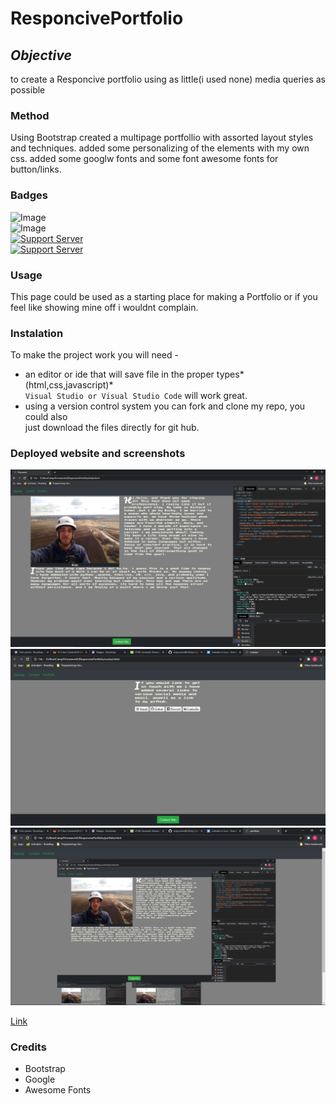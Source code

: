 # ResponcivePortfolio


## *Objective* 
to create a Responcive portfolio using as little(i used none) media queries as possible


### Method
Using Bootstrap created a multipage portfollio with assorted layout styles and techniques. added some personalizing of the elements with my own css. added some googlw fonts and some font awesome fonts for button/links.

### Badges
![Image](https://img.shields.io/badge/languages-html%20%7C%20css%20%7C%20javascript-blue)<br>
![Image](https://img.shields.io/website?down_color=red&down_message=Down&style=plastic&up_color=Lightgreen&up_message=Up&url=https%3A%2F%2Frickycohen88.github.io%2FResponcivePortfolio%2F)<br>
[![Support Server](https://img.shields.io/discord/758849764959191071.svg?color=7289da&label=UofMcohort&logo=discord&style=flat-square)](https://discord.gg/HaWKVB6)<br>
[![Support Server](https://img.shields.io/discord/568508644669390905.svg?color=7289da&label=Personal&logo=discord&style=pastic)](https://discord.gg/Sj6HrJQ)




### Usage 
This page could be used as a starting place for making a Portfolio
or if you feel like showing mine off i wouldnt complain.

### Instalation
To make the project work you will need -
* an editor or ide that will save file in the proper types*(html,css,javascript)* <br>
`Visual Studio or Visual Studio Code` will work great.
* using a version control system you can fork and clone my repo, you could also<br>
just download the files directly for git hub.

### Deployed website and screenshots

![Image](Assets/Images/screencap.PNG "Screenshot 1")
![Image](Assets/Images/screencap3.PNG "Screenshot 2")
![Image](Assets/Images/screencap2.PNG "Screenshot 3")


[Link](https://rickycohen88.github.io/ResponcivePortfolio/)

### Credits
* Bootstrap
* Google
* Awesome Fonts





   